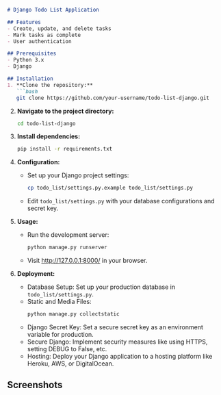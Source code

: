 ```markdown
# Django Todo List Application

## Features
- Create, update, and delete tasks
- Mark tasks as complete
- User authentication

## Prerequisites
- Python 3.x
- Django

## Installation
1. **Clone the repository:**
   ```bash
   git clone https://github.com/your-username/todo-list-django.git
   ```

2. **Navigate to the project directory:**
   ```bash
   cd todo-list-django
   ```

3. **Install dependencies:**
   ```bash
   pip install -r requirements.txt
   ```

4. **Configuration:**
   - Set up your Django project settings:
     ```bash
     cp todo_list/settings.py.example todo_list/settings.py
     ```
   - Edit `todo_list/settings.py` with your database configurations and secret key.

5. **Usage:**
   - Run the development server:
     ```bash
     python manage.py runserver
     ```
   - Visit http://127.0.0.1:8000/ in your browser.

6. **Deployment:**
   - Database Setup:
     Set up your production database in `todo_list/settings.py`.
   - Static and Media Files:
     ```bash
     python manage.py collectstatic
     ```
   - Django Secret Key:
     Set a secure secret key as an environment variable for production.
   - Secure Django:
     Implement security measures like using HTTPS, setting DEBUG to False, etc.
   - Hosting:
     Deploy your Django application to a hosting platform like Heroku, AWS, or DigitalOcean.

## Screenshots
